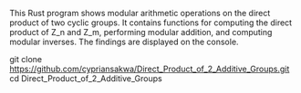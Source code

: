 This Rust program shows modular arithmetic operations on the direct product of two cyclic groups. 
It contains functions for computing the direct product of Z_n and Z_m, performing modular addition, and computing modular inverses. The findings are displayed on the console.

git clone https://github.com/cypriansakwa/Direct_Product_of_2_Additive_Groups.git
cd Direct_Product_of_2_Additive_Groups
